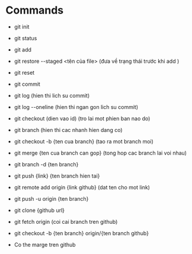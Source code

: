 # Commands
- git init
- git status
- git add
- git restore --staged <tên của file>   (đưa về trạng thái trước khi add )
- git reset
- git commit 
- git log (hien thi lich su commit)
- git log --oneline (hien thi ngan gon lich su commit)
- git checkout (dien vao id) (tro lai mot phien ban nao do)
- git branch (hien thi cac nhanh hien dang co)
- git checkout -b {ten cua branch} (tao ra mot branch moi)
- git merge {ten cua branch can gop} (tong hop cac branch lai voi nhau)
- git branch -d {ten branch}
- git push {link} {ten branch hien tai}
- git remote add origin {link github} (dat ten cho mot link)
- git push -u origin {ten branch}
- git clone {github url}
- git fetch origin (coi cai branch tren github)
- git checkout -b {ten branch} origin/{ten branch github}

- Co the marge tren github
